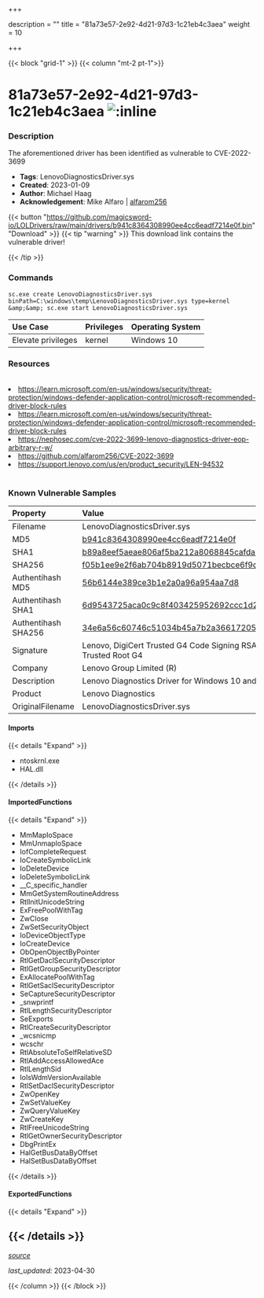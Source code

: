 +++

description = ""
title = "81a73e57-2e92-4d21-97d3-1c21eb4c3aea"
weight = 10

+++


{{< block "grid-1" >}}
{{< column "mt-2 pt-1">}}


# 81a73e57-2e92-4d21-97d3-1c21eb4c3aea ![:inline](/images/twitter_verified.png) 


### Description

The aforementioned driver has been identified as vulnerable to CVE-2022-3699
- **Tags**: LenovoDiagnosticsDriver.sys
- **Created**: 2023-01-09
- **Author**: Michael Haag
- **Acknowledgement**: Mike Alfaro | [alfarom256](https://twitter.com/alfarom256)

{{< button "https://github.com/magicsword-io/LOLDrivers/raw/main/drivers/b941c8364308990ee4cc6eadf7214e0f.bin" "Download" >}}
{{< tip "warning" >}}
This download link contains the vulnerable driver!

{{< /tip >}}

### Commands

```
sc.exe create LenovoDiagnosticsDriver.sys binPath=C:\windows\temp\LenovoDiagnosticsDriver.sys type=kernel &amp;&amp; sc.exe start LenovoDiagnosticsDriver.sys
```

| Use Case | Privileges | Operating System | 
|:---- | ---- | ---- |
| Elevate privileges | kernel | Windows 10 |

### Resources
<br>
<li><a href=" https://learn.microsoft.com/en-us/windows/security/threat-protection/windows-defender-application-control/microsoft-recommended-driver-block-rules"> https://learn.microsoft.com/en-us/windows/security/threat-protection/windows-defender-application-control/microsoft-recommended-driver-block-rules</a></li>
<li><a href="https://learn.microsoft.com/en-us/windows/security/threat-protection/windows-defender-application-control/microsoft-recommended-driver-block-rules">https://learn.microsoft.com/en-us/windows/security/threat-protection/windows-defender-application-control/microsoft-recommended-driver-block-rules</a></li>
<li><a href="https://nephosec.com/cve-2022-3699-lenovo-diagnostics-driver-eop-arbitrary-r-w/">https://nephosec.com/cve-2022-3699-lenovo-diagnostics-driver-eop-arbitrary-r-w/</a></li>
<li><a href="https://github.com/alfarom256/CVE-2022-3699">https://github.com/alfarom256/CVE-2022-3699</a></li>
<li><a href="https://support.lenovo.com/us/en/product_security/LEN-94532">https://support.lenovo.com/us/en/product_security/LEN-94532</a></li>
<br>

### Known Vulnerable Samples

| Property           | Value |
|:-------------------|:------|
| Filename           | LenovoDiagnosticsDriver.sys |
| MD5                | [b941c8364308990ee4cc6eadf7214e0f](https://www.virustotal.com/gui/file/b941c8364308990ee4cc6eadf7214e0f) |
| SHA1               | [b89a8eef5aeae806af5ba212a8068845cafdab6f](https://www.virustotal.com/gui/file/b89a8eef5aeae806af5ba212a8068845cafdab6f) |
| SHA256             | [f05b1ee9e2f6ab704b8919d5071becbce6f9d0f9d0ba32a460c41d5272134abe](https://www.virustotal.com/gui/file/f05b1ee9e2f6ab704b8919d5071becbce6f9d0f9d0ba32a460c41d5272134abe) |
| Authentihash MD5   | [56b6144e389ce3b1e2a0a96a954aa7d8](https://www.virustotal.com/gui/search/authentihash%253A56b6144e389ce3b1e2a0a96a954aa7d8) |
| Authentihash SHA1  | [6d9543725aca0c9c8f403425952692ccc1d2d7f2](https://www.virustotal.com/gui/search/authentihash%253A6d9543725aca0c9c8f403425952692ccc1d2d7f2) |
| Authentihash SHA256| [34e6a56c60746c51034b45a7b2a36617205b598d0bbcc695f92404605a0975d5](https://www.virustotal.com/gui/search/authentihash%253A34e6a56c60746c51034b45a7b2a36617205b598d0bbcc695f92404605a0975d5) |
| Signature         | Lenovo, DigiCert Trusted G4 Code Signing RSA4096 SHA384 2021 CA1, DigiCert Trusted Root G4   |
| Company           | Lenovo Group Limited (R) |
| Description       | Lenovo Diagnostics Driver for Windows 10 and later. |
| Product           | Lenovo Diagnostics |
| OriginalFilename  | LenovoDiagnosticsDriver.sys |


#### Imports
{{< details "Expand" >}}
* ntoskrnl.exe
* HAL.dll

{{< /details >}}
#### ImportedFunctions
{{< details "Expand" >}}
* MmMapIoSpace
* MmUnmapIoSpace
* IofCompleteRequest
* IoCreateSymbolicLink
* IoDeleteDevice
* IoDeleteSymbolicLink
* __C_specific_handler
* MmGetSystemRoutineAddress
* RtlInitUnicodeString
* ExFreePoolWithTag
* ZwClose
* ZwSetSecurityObject
* IoDeviceObjectType
* IoCreateDevice
* ObOpenObjectByPointer
* RtlGetDaclSecurityDescriptor
* RtlGetGroupSecurityDescriptor
* ExAllocatePoolWithTag
* RtlGetSaclSecurityDescriptor
* SeCaptureSecurityDescriptor
* _snwprintf
* RtlLengthSecurityDescriptor
* SeExports
* RtlCreateSecurityDescriptor
* _wcsnicmp
* wcschr
* RtlAbsoluteToSelfRelativeSD
* RtlAddAccessAllowedAce
* RtlLengthSid
* IoIsWdmVersionAvailable
* RtlSetDaclSecurityDescriptor
* ZwOpenKey
* ZwSetValueKey
* ZwQueryValueKey
* ZwCreateKey
* RtlFreeUnicodeString
* RtlGetOwnerSecurityDescriptor
* DbgPrintEx
* HalGetBusDataByOffset
* HalSetBusDataByOffset

{{< /details >}}
#### ExportedFunctions
{{< details "Expand" >}}

{{< /details >}}
-----



[*source*](https://github.com/magicsword-io/LOLDrivers/tree/main/yaml/81a73e57-2e92-4d21-97d3-1c21eb4c3aea.yaml)

*last_updated:* 2023-04-30








{{< /column >}}
{{< /block >}}
